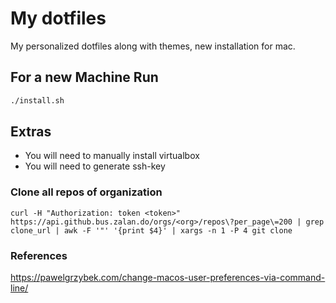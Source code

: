 # My dotfiles
My personalized dotfiles along with themes, new installation for mac.

## For a new Machine Run

```bash
./install.sh
```

## Extras

- You will need to manually install virtualbox
- You will need to generate ssh-key

### Clone all repos of organization
```
curl -H "Authorization: token <token>" https://api.github.bus.zalan.do/orgs/<org>/repos\?per_page\=200 | grep clone_url | awk -F '"' '{print $4}' | xargs -n 1 -P 4 git clone
```
### References
https://pawelgrzybek.com/change-macos-user-preferences-via-command-line/
